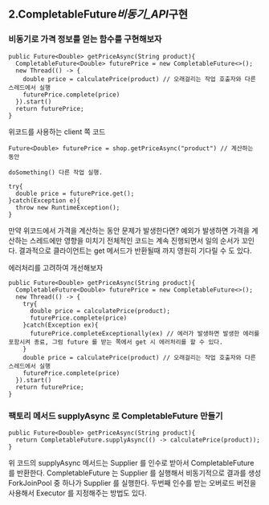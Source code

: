 ## 2.CompletableFuture*비동기\_API*구현

### 비동기로 가격 정보를 얻는 함수를 구현해보자

```
public Future<Double> getPriceAsync(String product){
  CompletableFuture<Double> futurePrice = new CompletableFuture<>();
  new Thread(() -> {
    double price = calculatePrice(product) // 오래걸리는 작업 호출자와 다른 스레드에서 실행
    futurePrice.complete(price)
  }).start()
  return futurePrice;
}
```

위코드를 사용하는 client 쪽 코드

```
Future<Double> futurePrice = shop.getPriceAsync("product") // 계산하는 동안

doSomething() 다른 작업 실행.

try{
  double price = futurePrice.get();
}catch(Exception e){
  throw new RuntimeException();
}

```

만약 위코드에서 가격을 계산하는 동안 문제가 발생한다면? 예외가 발생하면 가격을 계산하는 스레드에만 영향을 미치기 전체적인 코드는 계속 진행되면서 일의 순서가 꼬인다. 결과적으로 클라이언트는 get 메서드가 반환될때 까지 영원히 기다릴 수 도 있다.

에러처리를 고려하여 개선해보자

```
public Future<Double> getPriceAsync(String product){
  CompletableFuture<Double> futurePrice = new CompletableFuture<>();
  new Thread(() -> {
    try{
      double price = calculatePrice(product);
      futurePrice.complete(price)
    }catch(Exception ex){
      futurePrice.completeExceptionally(ex) // 에러가 발생하면 발생한 에러를 포함시켜 종료, 그럼 future 를 받는 쪽에서 get 시 에러처리를 할 수 있다.
    }
    double price = calculatePrice(product) // 오래걸리는 작업 호출자와 다른 스레드에서 실행
    futurePrice.complete(price)
  }).start()
  return futurePrice;
}

```

### 팩토리 메서드 supplyAsync 로 CompletableFuture 만들기

```
public Future<Double> getPriceAsync(String product){
  return CompletableFuture.supplyAsync(() -> calculatePrice(product));
}
```

위 코드의 supplyAsync 메서드는 Supplier 를 인수로 받아서 CompletableFuture 를 반환한다. CompletableFuture 는 Supplier 를 실행해서 비동기적으로 결과를 생성
ForkJoinPool 중 하나가 Supplier 를 실행한다. 두번째 인수를 받는 오버로드 버전을 사용해서
Executor 를 지정해주는 방법도 있다.
